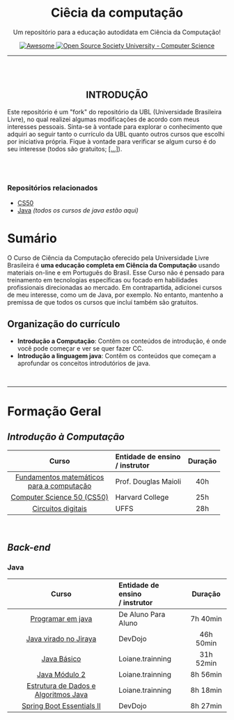 <!-- INTRODUÇÃO -->
<p align="center">
	<h1 align="center">Ciêcia da computação</h1>
<p align="center"> Um repositório para a educação autodidata em Ciência da Computação! </p>

<p align="center">
  	<a href="https://github.com/sindresorhus/awesome"> 
		<img alt="Awesome" src="https://cdn.rawgit.com/sindresorhus/awesome/d7305f38d29fed78fa85652e3a63e154dd8e8829/media/badge.svg"> 
	</a>
  	<a href="https://github.com/ossu/computer-science">
		<img alt="Open Source Society University - Computer Science" src="https://img.shields.io/badge/OSSU-computer--science-blue.svg">
  	</a>
</p>

______

<br>
<br>

<!-- INTRODUÇÃO 2 -->
<p align="center">
	<h2 align="center">INTRODUÇÃO</h2>
	<p> Este repositório é um "fork" do repositório da UBL (Universidade Brasileira Livre), no qual realizei algumas modificações de acordo com meus interesses pessoais. Sinta-se à vontade para explorar o conhecimento que adquiri ao seguir tanto o currículo da UBL quanto outros cursos que escolhi por iniciativa própria. Fique à vontade para verificar se algum curso é do seu interesse (todos são gratuitos; <a href="#formacaogeral">[...]</a>). </p>
</p>

<br>
<br>

<!-- CONTEÚDOS -->
### Repositórios relacionados 
- [CS50](https://github.com/FireguiQueen/CS50)
- [Java](https://github.com/FireguiQueen/Java) _(todos os cursos de java estão aqui)_

# Sumário
O Curso de Ciência da Computação oferecido pela Universidade Livre Brasileira é **uma educação completa em Ciência da Computação** 
usando materiais on-line e em Português do Brasil. Esse Curso não é pensado para treinamento em tecnologias específicas ou focado em habilidades profissionais direcionadas ao mercado. Em contrapartida, adicionei cursos de meu interesse, como um de Java, por exemplo. No entanto, mantenho a premissa de que todos os cursos que incluí também são gratuitos.
  
## Organização do currículo
- **Introdução a Computação**: Contêm os conteúdos de introdução, é onde você pode começar e ver se quer fazer CC.
- **Introdução a linguagem java**: Contêm os conteúdos que começam a aprofundar os conceitos introdutórios de java.

<br>

_____

# Formação Geral  <a name="formacaogeral"> </a>

## _Introdução à Computação_
|                                                                 Curso                                                                 | Entidade de ensino <br>/ instrutor          | Duração |
|:-------------------------------------------------------------------------------------------------------------------------------------:|:--------------------------------------------|:-------:|
| [Fundamentos matemáticos <br> para a computação](https://www.youtube.com/watch?v=QE6ruiq632o&list=PLrOyM49ctTx-HWypJVvn_zMO1o7oOAfVx) | Prof. Douglas Maioli                        |   40h   |
|                               [Computer Science 50 (CS50)](https://www.estudarfora.org.br/cursos/cc50/)                               | Harvard College                             |   25h   |
|                    [Circuitos digitais](https://www.youtube.com/playlist?list=PLXyWBo_coJnMYO9Na3t-oYsc2X4kPJBWf)                     | UFFS                                        |   28h   |


<br>

## _Back-end_

### Java
|                                                       Curso                                                       | Entidade de ensino <br>/ instrutor |  Duração  |
|:-----------------------------------------------------------------------------------------------------------------:|:-----------------------------------|:---------:|
|           [Programar em java](https://www.youtube.com/playlist?list=PLa75BYTPDNKZLzk3xG-gSXSU_AAq5RP4g)           | De Aluno Para Aluno                | 7h 40min  |
| [Java virado no Jiraya](https://youtube.com/playlist?list=PL62G310vn6nFIsOCC0H-C2infYgwm8SWW&si=Put9Ybz5emDFV7N9) | DevDojo                            | 46h 50min |
|              [Java Básico](https://www.youtube.com/playlist?list=PLXyWBo_coJnMYO9Na3t-oYsc2X4kPJBWf)              | Loiane.trainning                   | 31h 52min |
|             [Java Módulo 2](https://www.youtube.com/playlist?list=PLXyWBo_coJnMYO9Na3t-oYsc2X4kPJBWf)             | Loiane.trainning                   | 8h 56min  |
| [Estrutura de Dados e Algoritmos Java](https://www.youtube.com/playlist?list=PLGxZ4Rq3BOBrgumpzz-l8kFMw2DLERdxi)  | Loiane.trainning                   | 8h 18min  | 
|      [Spring Boot Essentials II](https://www.youtube.com/playlist?list=PL62G310vn6nFBIxp6ZwGnm8xMcGE3VA5H)        | DevDojo                            | 8h 27min  |


<!-- 
<table>
	<thead>
		<th> <h3> Curso &nbsp;&nbsp;&nbsp;&nbsp;&nbsp; 	      </h3> </th> 
		<th> <h3> Entidade de Ensino&nbsp;&nbsp;&nbsp;&nbsp; </h3> </th>
		<th> <h3> Duração aproximada&nbsp;&nbsp;&nbsp;&nbsp; </h3> </th> 
		<th> <h3> Conteúdos&nbsp;&nbsp;&nbsp;&nbsp;          </h3> </th> 
	</thead>
	<tbody>
		<tr>
			<td> 
				<a href="https://www.youtube.com/watch?v=QE6ruiq632o&list=PLrOyM49ctTx-HWypJVvn_zMO1o7oOAfVx"> Fundamentos Matemáticos para Computação </a> 
			</td>
			<td> Douglas Maioli </td>
			<td> 40hr </td>
			<td> Lógica Formal; PROLOG; Recursão; </br> Matrizes; Booleanos; Grafos.</td>
		</tr>
		<tr>
			<td> 
				<a href="https://www.estudarfora.org.br/cursos/cc50/">Ciência da Computação 50 (CC50) </a> 
			</td>
			<td> Havard </td>
			<td> 25hr</td>
			<td> 
				Sistemas Operacionais; Redes; Arquivos; C; JS. 
			</td>
		</tr>
		<tr>
			<td> 
				<a href="https://www.youtube.com/playlist?list=PLXyWBo_coJnMYO9Na3t-oYsc2X4kPJBWf">Circuitos Digitais</a> 
			</td>
			<td> UFFS</td>
			<td> 28hr </td>
			<td> 
				Portas Lógicas; Diagramas; Máquinas de Estado; Projeto de Circuitos.
			</td>
		</tr>
		<tr>
			<td> 
				<a href="https://www.youtube.com/playlist?list=PLa75BYTPDNKZLzk3xG-gSXSU_AAq5RP4g">Java Básico I</a> 
			</td>
			<td> De aluno para Aluno </td>
			<td> 8hr </td>
			<td> 
				Java; POO. 
			</td>
		</tr>
		<tr>
			<td> 
				<a href="https://loiane.training/continuar-curso/java-basico">Java Básico II</a> 
			</td>
			<td> Loiane </td>
			<td> 32hr </td>
			<td>
				Java; Lógica de progrmação; POO (classe, atributos, métodos, get e set, herança, polimorfismo, 					interfaces..); Exceptions. 
			</td>
		</tr>
		<tr>
			<td> 
				<a href="https://www.youtube.com/playlist?list=PL62G310vn6nFIsOCC0H-C2infYgwm8SWW"> Java Básico II </a> 
			</td>
			<td> William Suane </td>
			<td> 47hr </td>
			<td> 
				Java; Lógica de progrmação; POO (classe, atributos, métodos, get e set, herança, polimorfismo, 					interfaces..); Exceptions +..
			</td>
		</tr>
	</tbody>
</table>
-->